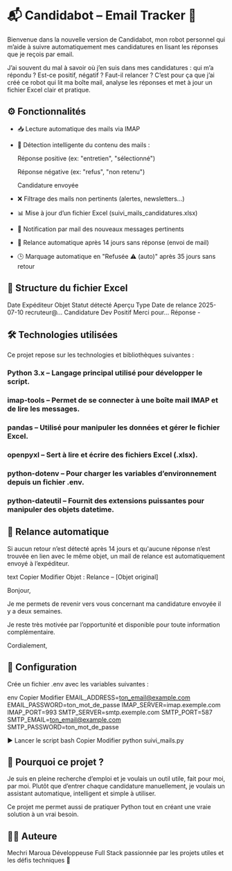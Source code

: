 # 📬 Candidabot – Email Tracker 🤖
Bienvenue dans la nouvelle version de Candidabot, mon robot personnel qui m’aide à suivre automatiquement mes candidatures en lisant les réponses que je reçois par email.

J’ai souvent du mal à savoir où j’en suis dans mes candidatures : qui m’a répondu ? Est-ce positif, négatif ? Faut-il relancer ?
C’est pour ça que j’ai créé ce robot qui lit ma boîte mail, analyse les réponses et met à jour un fichier Excel clair et pratique.

## ⚙️ Fonctionnalités
- 📥 Lecture automatique des mails via IMAP

- 🧠 Détection intelligente du contenu des mails :

  Réponse positive (ex: "entretien", "sélectionné")

  Réponse négative (ex: "refus", "non retenu")

  Candidature envoyée

- ❌ Filtrage des mails non pertinents (alertes, newsletters…)

- 📊 Mise à jour d’un fichier Excel (suivi_mails_candidatures.xlsx)

- 🔔 Notification par mail des nouveaux messages pertinents

- 🔁 Relance automatique après 14 jours sans réponse (envoi de mail)

- 🕒 Marquage automatique en "Refusée ⚠️ (auto)" après 35 jours sans retour


## 📁 Structure du fichier Excel
Date	Expéditeur	Objet	Statut détecté	Aperçu	Type	Date de relance
2025-07-10	recruteur@…	Candidature Dev	Positif	Merci pour…	Réponse	-

## 🛠️ Technologies utilisées
Ce projet repose sur les technologies et bibliothèques suivantes :

### Python 3.x – Langage principal utilisé pour développer le script.

### imap-tools – Permet de se connecter à une boîte mail IMAP et de lire les messages.

### pandas – Utilisé pour manipuler les données et gérer le fichier Excel.

### openpyxl – Sert à lire et écrire des fichiers Excel (.xlsx).

### python-dotenv – Pour charger les variables d’environnement depuis un fichier .env.

### python-dateutil – Fournit des extensions puissantes pour manipuler des objets datetime.

## 📧 Relance automatique
Si aucun retour n’est détecté après 14 jours et qu'aucune réponse n’est trouvée en lien avec le même objet, un mail de relance est automatiquement envoyé à l’expéditeur.

text
Copier
Modifier
Objet : Relance – [Objet original]

Bonjour,

Je me permets de revenir vers vous concernant ma candidature envoyée il y a deux semaines.

Je reste très motivée par l’opportunité et disponible pour toute information complémentaire.

Cordialement,

## 🔐 Configuration
Crée un fichier .env avec les variables suivantes :

env
Copier
Modifier
EMAIL_ADDRESS=ton_email@example.com
EMAIL_PASSWORD=ton_mot_de_passe
IMAP_SERVER=imap.exemple.com
IMAP_PORT=993
SMTP_SERVER=smtp.exemple.com
SMTP_PORT=587
SMTP_EMAIL=ton_email@example.com
SMTP_PASSWORD=ton_mot_de_passe

▶️ Lancer le script
bash
Copier
Modifier
python suivi_mails.py

## 📌 Pourquoi ce projet ?
Je suis en pleine recherche d’emploi et je voulais un outil utile, fait pour moi, par moi.
Plutôt que d’entrer chaque candidature manuellement, je voulais un assistant automatique, intelligent et simple à utiliser.

Ce projet me permet aussi de pratiquer Python tout en créant une vraie solution à un vrai besoin.

## 🧑‍💻 Auteure
Mechri Maroua
Développeuse Full Stack passionnée par les projets utiles et les défis techniques 🚀

